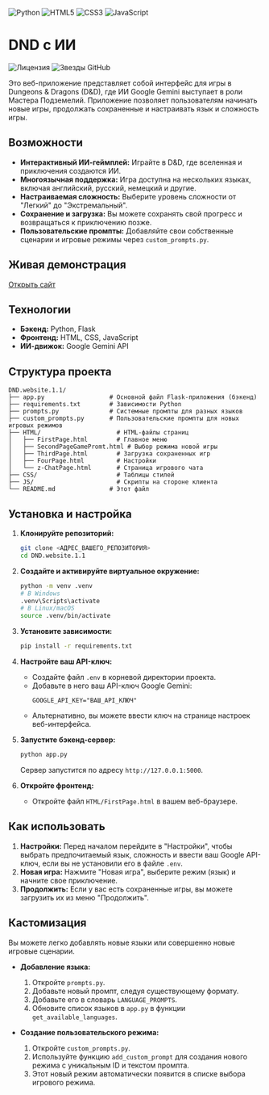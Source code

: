 ![Python](https://img.shields.io/badge/python-3670A0?style=for-the-badge&logo=python&logoColor=ffdd54)
![HTML5](https://img.shields.io/badge/html5-%23E34F26.svg?style=for-the-badge&logo=html5&logoColor=white)
![CSS3](https://img.shields.io/badge/css3-%231572B6.svg?style=for-the-badge&logo=css3&logoColor=white)
![JavaScript](https://img.shields.io/badge/javascript-%23323330.svg?style=for-the-badge&logo=javascript&logoColor=%23F7DF1E)

# DND с ИИ

![Лицензия](https://img.shields.io/badge/License-MIT-yellow.svg)
![Звезды GitHub](https://img.shields.io/github/stars/<YOUR_GITHUB_USERNAME>/.svg?style=social)

Это веб-приложение представляет собой интерфейс для игры в Dungeons & Dragons (D&D), где ИИ Google Gemini выступает в роли Мастера Подземелий. Приложение позволяет пользователям начинать новые игры, продолжать сохраненные и настраивать язык и сложность игры.

## Возможности

- **Интерактивный ИИ-геймплей:** Играйте в D&D, где вселенная и приключения создаются ИИ.
- **Многоязычная поддержка:** Игра доступна на нескольких языках, включая английский, русский, немецкий и другие.
- **Настраиваемая сложность:** Выберите уровень сложности от "Легкий" до "Экстремальный".
- **Сохранение и загрузка:** Вы можете сохранять свой прогресс и возвращаться к приключению позже.
- **Пользовательские промпты:** Добавляйте свои собственные сценарии и игровые режимы через `custom_prompts.py`.

## Живая демонстрация

[Открыть сайт](<ССЫЛКА_НА_САЙТ>)

## Технологии

- **Бэкенд:** Python, Flask
- **Фронтенд:** HTML, CSS, JavaScript
- **ИИ-движок:** Google Gemini API

## Структура проекта

```
DND.website.1.1/
├── app.py                  # Основной файл Flask-приложения (бэкенд)
├── requirements.txt        # Зависимости Python
├── prompts.py              # Системные промпты для разных языков
├── custom_prompts.py       # Пользовательские промпты для новых игровых режимов
├── HTML/                     # HTML-файлы страниц
│   ├── FirstPage.html        # Главное меню
│   ├── SecondPageGamePromt.html # Выбор режима новой игры
│   ├── ThirdPage.html        # Загрузка сохраненных игр
│   ├── FourPage.html         # Настройки
│   └── z-ChatPage.html       # Страница игрового чата
├── CSS/                      # Таблицы стилей
├── JS/                       # Скрипты на стороне клиента
└── README.md               # Этот файл
```

## Установка и настройка

1.  **Клонируйте репозиторий:**
    ```bash
    git clone <АДРЕС_ВАШЕГО_РЕПОЗИТОРИЯ>
    cd DND.website.1.1
    ```

2.  **Создайте и активируйте виртуальное окружение:**
    ```bash
    python -m venv .venv
    # В Windows
    .venv\Scripts\activate
    # В Linux/macOS
    source .venv/bin/activate
    ```

3.  **Установите зависимости:**
    ```bash
    pip install -r requirements.txt
    ```

4.  **Настройте ваш API-ключ:**
    - Создайте файл `.env` в корневой директории проекта.
    - Добавьте в него ваш API-ключ Google Gemini:
      ```
      GOOGLE_API_KEY="ВАШ_API_КЛЮЧ"
      ```
    - Альтернативно, вы можете ввести ключ на странице настроек веб-интерфейса.

5.  **Запустите бэкенд-сервер:**
    ```bash
    python app.py
    ```
    Сервер запустится по адресу `http://127.0.0.1:5000`.

6.  **Откройте фронтенд:**
    - Откройте файл `HTML/FirstPage.html` в вашем веб-браузере.

## Как использовать

1.  **Настройки:** Перед началом перейдите в "Настройки", чтобы выбрать предпочитаемый язык, сложность и ввести ваш Google API-ключ, если вы не установили его в файле `.env`.
2.  **Новая игра:** Нажмите "Новая игра", выберите режим (язык) и начните свое приключение.
3.  **Продолжить:** Если у вас есть сохраненные игры, вы можете загрузить их из меню "Продолжить".

## Кастомизация

Вы можете легко добавлять новые языки или совершенно новые игровые сценарии.

-   **Добавление языка:**
    1.  Откройте `prompts.py`.
    2.  Добавьте новый промпт, следуя существующему формату.
    3.  Добавьте его в словарь `LANGUAGE_PROMPTS`.
    4.  Обновите список языков в `app.py` в функции `get_available_languages`.

-   **Создание пользовательского режима:**
    1.  Откройте `custom_prompts.py`.
    2.  Используйте функцию `add_custom_prompt` для создания нового режима с уникальным ID и текстом промпта.
    3.  Этот новый режим автоматически появится в списке выбора игрового режима.
